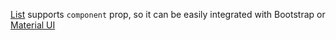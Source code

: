 [List](https://af-utils.com/virtual/reference/virtual-react.list.md) supports `component`
prop, so it can be easily integrated with Bootstrap or [Material UI](https://af-utils.com/virtual/examples/react/list/material-ui)
